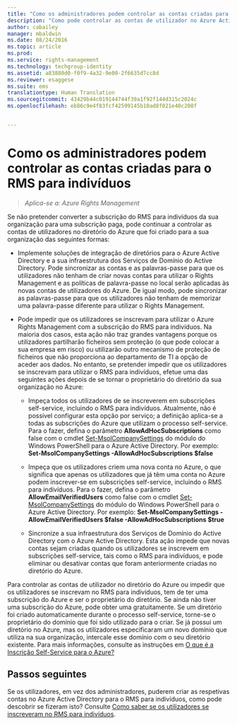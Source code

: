 ```yaml
---
title: "Como os administradores podem controlar as contas criadas para o RMS para indivíduos | Azure RMS"
description: "Como pode controlar as contas de utilizador no Azure Active Directory se não pretender converter a subscrição do RMS para indivíduos da sua organização para uma subscrição paga."
author: cabailey
manager: mbaldwin
ms.date: 08/24/2016
ms.topic: article
ms.prod: 
ms.service: rights-management
ms.technology: techgroup-identity
ms.assetid: a83880d0-f0f9-4a32-9e00-2f6635d7cc8d
ms.reviewer: esaggese
ms.suite: ems
translationtype: Human Translation
ms.sourcegitcommit: 43429b44c019144744f39a1f92f144d315c2024c
ms.openlocfilehash: eb86c9e4f83fcf42599145b10ad8f021e40c208f


---
```




# Como os administradores podem controlar as contas criadas para o RMS para indivíduos

>*Aplica-se a: Azure Rights Management*


Se não pretender converter a subscrição do RMS para indivíduos da sua organização para uma subscrição paga, pode continuar a controlar as contas de utilizadores no diretório do Azure que foi criado para a sua organização das seguintes formas:

-   Implemente soluções de integração de diretórios para o Azure Active Directory e a sua infraestrutura dos Serviços de Domínio do Active Directory. Pode sincronizar as contas e as palavras-passe para que os utilizadores não tenham de criar novas contas para utilizar o Rights Management e as políticas de palavra-passe no local serão aplicadas às novas contas de utilizadores do Azure. De igual modo, pode sincronizar as palavras-passe para que os utilizadores não tenham de memorizar uma palavra-passe diferente para utilizar o Rights Management.

-   Pode impedir que os utilizadores se inscrevam para utilizar o Azure Rights Management com a subscrição do RMS para indivíduos. Na maioria dos casos, esta ação não traz grandes vantagens porque os utilizadores partilharão ficheiros sem proteção (o que pode colocar a sua empresa em risco) ou utilizarão outro mecanismo de proteção de ficheiros que não proporciona ao departamento de TI a opção de aceder aos dados. No entanto, se pretender impedir que os utilizadores se inscrevam para utilizar o RMS para indivíduos, efetue uma das seguintes ações depois de se tornar o proprietário do diretório da sua organização no Azure:

    -   Impeça todos os utilizadores de se inscreverem em subscrições self-service, incluindo o RMS para indivíduos.  Atualmente, não é possível configurar esta opção por serviço; a definição aplica-se a todas as subscrições do Azure que utilizam o processo self-service. Para o fazer, defina o parâmetro **AllowAdHocSubscriptions** como false com o cmdlet [Set-MsolCompanySettings](http://technet.microsoft.com/library/dn194127.aspx) do módulo do Windows PowerShell para o Azure Active Directory. Por exemplo: **Set-MsolCompanySettings -AllowAdHocSubscriptions $false**

    -   Impeça que os utilizadores criem uma nova conta no Azure, o que significa que apenas os utilizadores que já têm uma conta no Azure podem inscrever-se em subscrições self-service, incluindo o RMS para indivíduos.  Para o fazer, defina o parâmetro **AllowEmailVerifiedUsers** como false com o cmdlet [Set-MsolCompanySettings](http://technet.microsoft.com/library/dn194127.aspx) do módulo do Windows PowerShell para o Azure Active Directory. Por exemplo: **Set-MsolCompanySettings -AllowEmailVerifiedUsers $false -AllowAdHocSubscriptions $true**

    -   Sincronize a sua infraestrutura dos Serviços de Domínio do Active Directory com o Azure Active Directory. Esta ação impede que novas contas sejam criadas quando os utilizadores se inscrevem em subscrições self-service, tais como o RMS para indivíduos, e pode eliminar ou desativar contas que foram anteriormente criadas no diretório do Azure.

Para controlar as contas de utilizador no diretório do Azure ou impedir que os utilizadores se inscrevam no RMS para indivíduos, tem de ter uma subscrição do Azure e ser o proprietário do diretório. Se ainda não tiver uma subscrição do Azure, pode obter uma gratuitamente. Se um diretório foi criado automaticamente durante o processo self-service, torne-se o proprietário do domínio que foi sido utilizado para o criar. Se já possui um diretório no Azure, mas os utilizadores especificaram um novo domínio que utiliza na sua organização, intercale esse domínio com o seu diretório existente. Para mais informações, consulte as instruções em [O que é a Inscrição Self-Service para o Azure?](https://azure.microsoft.com/documentation/articles/active-directory-self-service-signup/)


## Passos seguintes

Se os utilizadores, em vez dos administradores, puderem criar as respetivas contas no Azure Active Directory para o RMS para indivíduos, como pode descobrir se fizeram isto?  Consulte [Como saber se os utilizadores se inscreveram no RMS para indivíduos](rms-for-individuals-identify-sign-up.md).



<!--HONumber=Aug16_HO4-->


